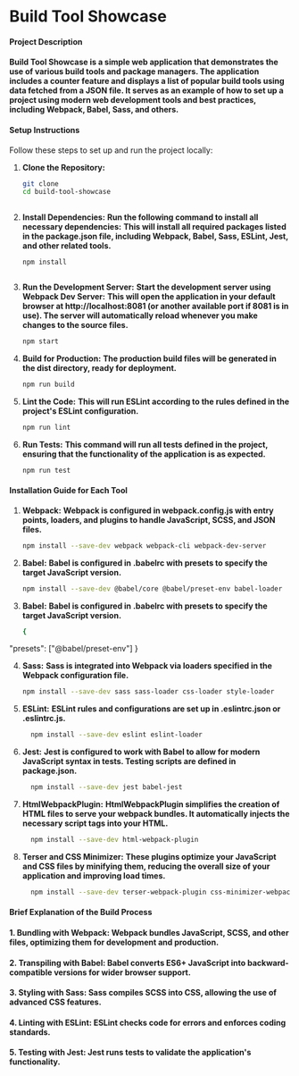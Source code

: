 # Build Tool Showcase
#### Project Description
#### Build Tool Showcase is a simple web application that demonstrates the use of various build tools and package managers. The application includes a counter feature and displays a list of popular build tools using data fetched from a JSON file. It serves as an example of how to set up a project using modern web development tools and best practices, including Webpack, Babel, Sass, and others.
#### Setup Instructions
Follow these steps to set up and run the project locally:

1. **Clone the Repository:**

   ```bash
   git clone 
   cd build-tool-showcase
 

2. **Install Dependencies:**
   **Run the following command to install all necessary dependencies:**
   **This will install all required packages listed in the package.json file, including Webpack, Babel, Sass, ESLint, Jest, and other related tools.**
   ```bash
   npm install


   
3. **Run the Development Server:**
   **Start the development server using Webpack Dev Server:**
   **This will open the application in your default browser at http://localhost:8081 (or another available port if 8081 is in use). The server will automatically reload whenever you make changes to the source files.**

   ```bash
   npm start

4. **Build for Production:**
   **The production build files will be generated in the dist directory, ready for deployment.**

   ```bash
   npm run build
   
5. **Lint the Code:**
   **This will run ESLint according to the rules defined in the project's ESLint configuration.**

   ```bash
   npm run lint


6. **Run Tests:**
   **This command will run all tests defined in the project, ensuring that the functionality of the application is as expected.**

   ```bash
   npm run test
   
#### Installation Guide for Each Tool

1. **Webpack:**
   **Webpack is configured in webpack.config.js with entry points, loaders, and plugins to handle JavaScript, SCSS, and JSON files.**

   ```bash
   npm install --save-dev webpack webpack-cli webpack-dev-server

2. **Babel:**
   **Babel is configured in .babelrc with presets to specify the target JavaScript version.**

   ```bash
   npm install --save-dev @babel/core @babel/preset-env babel-loader

3. **Babel:**
   **Babel is configured in .babelrc with presets to specify the target JavaScript version.**

   ```bash
   {
  "presets": ["@babel/preset-env"]
}

4. **Sass:**
   **Sass is integrated into Webpack via loaders specified in the Webpack configuration file.**

   ```bash
   npm install --save-dev sass sass-loader css-loader style-loader

5. **ESLint:**
   **ESLint rules and configurations are set up in .eslintrc.json or .eslintrc.js.**

   ```bash
     npm install --save-dev eslint eslint-loader

6. **Jest:**
   **Jest is configured to work with Babel to allow for modern JavaScript syntax in tests. Testing scripts are defined in package.json.**

   ```bash
     npm install --save-dev jest babel-jest

7. **HtmlWebpackPlugin:**
   **HtmlWebpackPlugin simplifies the creation of HTML files to serve your webpack bundles. It automatically injects the necessary script tags into your HTML.**

   ```bash
     npm install --save-dev html-webpack-plugin

8. **Terser and CSS Minimizer:**
   **These plugins optimize your JavaScript and CSS files by minifying them, reducing the overall size of your application and improving load times.**

   ```bash
     npm install --save-dev terser-webpack-plugin css-minimizer-webpack-plugin

#### Brief Explanation of the Build Process

#### 1. Bundling with Webpack: Webpack bundles JavaScript, SCSS, and other files, optimizing them for development and production.
#### 2. Transpiling with Babel: Babel converts ES6+ JavaScript into backward-compatible versions for wider browser support.
#### 3. Styling with Sass: Sass compiles SCSS into CSS, allowing the use of advanced CSS features.
#### 4. Linting with ESLint: ESLint checks code for errors and enforces coding standards.
#### 5. Testing with Jest: Jest runs tests to validate the application's functionality.





 




